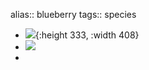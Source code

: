 alias:: blueberry
tags:: species

- ![](https://peach-geographical-bat-397.mypinata.cloud/ipfs/QmeY5uzzdZ7wVHxjWCyyHqwSfHE7st96oK2gK9Mnbu3SdN){:height 333, :width 408}
- ![](https://peach-geographical-bat-397.mypinata.cloud/ipfs/Qme9N95ynjsCscfWXGKwH3vW1JgGNqbPodZ1x6kHZsTVCg)
-